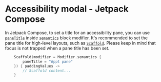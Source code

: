 # Accessibility modal - Jetpack Compose

In Jetpack Compose, to set a title for an accessibility pane, you can use [`paneTitle`](https://developer.android.com/reference/kotlin/androidx/compose/ui/semantics/package-summary#(androidx.compose.ui.semantics.SemanticsPropertyReceiver).paneTitle()) inside [`semantics`](https://developer.android.com/reference/kotlin/androidx/compose/ui/semantics/package-summary#(androidx.compose.ui.Modifier).semantics(kotlin.Boolean,kotlin.Function1)) block modifier. It's recommended to set the pane title for high-level layouts, such as [`Scaffold`](https://developer.android.com/reference/kotlin/androidx/compose/material/package-summary#Scaffold(androidx.compose.foundation.layout.WindowInsets,androidx.compose.ui.Modifier,androidx.compose.material.ScaffoldState,kotlin.Function0,kotlin.Function0,kotlin.Function1,kotlin.Function0,androidx.compose.material.FabPosition,kotlin.Boolean,kotlin.Function1,kotlin.Boolean,androidx.compose.ui.graphics.Shape,androidx.compose.ui.unit.Dp,androidx.compose.ui.graphics.Color,androidx.compose.ui.graphics.Color,androidx.compose.ui.graphics.Color,androidx.compose.ui.graphics.Color,androidx.compose.ui.graphics.Color,kotlin.Function1)). Please keep in mind that focus is not trapped when a pane title has been set.

```kotlin
    Scaffold(modifier = Modifier.semantics {
        paneTitle = "Appt pane"
    }) { paddingValues ->
        // Scaffold content...
    }
```
